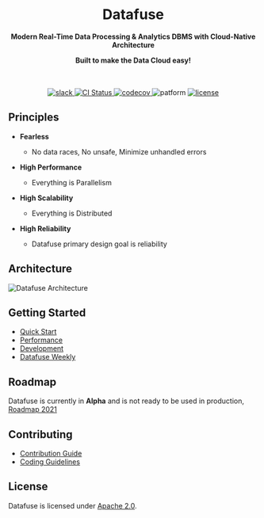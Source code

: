 <div align="center">
<h1>Datafuse</h1>
<strong>
Modern Real-Time Data Processing & Analytics DBMS with Cloud-Native Architecture
  
Built to make the Data Cloud easy!
</strong>

<br>
<br>

<div>
<a href="https://join.slack.com/t/datafusecloud/shared_invite/zt-nojrc9up-50IRla1Y1h56rqwCTkkDJA">
<img src="https://badgen.net/badge/Slack/Join%20Datafuse/0abd59?icon=slack" alt="slack" />
</a>

<a href="https://github.com/datafuselabs/datafuse/actions">
<img src="https://github.com/datafuselabs/datafuse/actions/workflows/unit-tests.yml/badge.svg" alt="CI Status" />
</a>

<a href="https://codecov.io/gh/datafuselabs/datafuse">
<img src="https://codecov.io/gh/datafuselabs/datafuse/branch/master/graph/badge.svg" alt="codecov" />
</a>

<img src="https://img.shields.io/badge/Platform-Linux,%20ARM,%20OS%20X,%20Windows-green.svg?style=flat" alt="patform" />

<a href="https://opensource.org/licenses/Apache-2.0">
<img src="https://img.shields.io/badge/License-Apache%202.0-blue.svg" alt="license" />
</a>

</div>
</div>


## Principles

* **Fearless**
  - No data races, No unsafe, Minimize unhandled errors

* **High Performance**
  - Everything is Parallelism

* **High Scalability**
  - Everything is Distributed

* **High Reliability**
  - Datafuse primary design goal is reliability

## Architecture

![Datafuse Architecture](https://datafuse-1253727613.cos.ap-hongkong.myqcloud.com/datafuse-v20210810.svg)

## Getting Started

* [Quick Start](https://datafuse.rs/overview/architecture/)
* [Performance](https://datafuse.rs/overview/performance/)
* [Development](https://datafuse.rs/development/contributing/)
* [Datafuse Weekly](https://datafuselabs.github.io/weekly/)

## Roadmap

Datafuse is currently in **Alpha** and is not ready to be used in production, [Roadmap 2021](https://github.com/datafuselabs/datafuse/issues/746)

## Contributing

* [Contribution Guide](https://datafuse.rs/development/contributing/)
* [Coding Guidelines](https://datafuse.rs/development/coding-guidelines/)


## License

Datafuse is licensed under [Apache 2.0](LICENSE).
